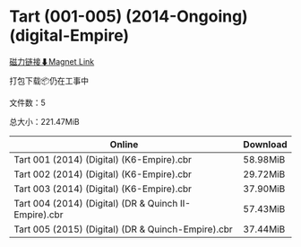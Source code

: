 # Tart (001-005) (2014-Ongoing) (digital-Empire)

[磁力链接⬇Magnet Link](magnet:?xt=urn:btih:4c91246ff7f4099e078ee4cbd23c13d08a62b793&dn=Tart%20%28001-005%29%20%282014-Ongoing%29%20%28digital-Empire%29)

打包下载📦仍在工事中

文件数：5

总大小：221.47MiB

Online | Download
--- | ---
Tart 001 (2014) (Digital) (K6-Empire).cbr | 58.98MiB
Tart 002 (2014) (Digital) (K6-Empire).cbr | 29.72MiB
Tart 003 (2014) (Digital) (K6-Empire).cbr | 37.90MiB
Tart 004 (2014) (Digital) (DR & Quinch II-Empire).cbr | 57.43MiB
Tart 005 (2015) (Digital) (DR & Quinch-Empire).cbr | 37.44MiB